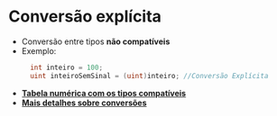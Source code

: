 #  Conversão explícita
- Conversão entre tipos **não compatíveis**
- Exemplo:
  ```cs
    int inteiro = 100;
    uint inteiroSemSinal = (uint)inteiro; //Conversão Explícita
  ```
- [**Tabela numérica com os tipos compatíveis**](https://learn.microsoft.com/pt-PT/dotnet/csharp/language-reference/builtin-types/numeric-conversions#implicit-numeric-conversions)
- [**Mais detalhes sobre conversões**](https://learn.microsoft.com/pt-PT/dotnet/csharp/programming-guide/types/casting-and-type-conversions)
